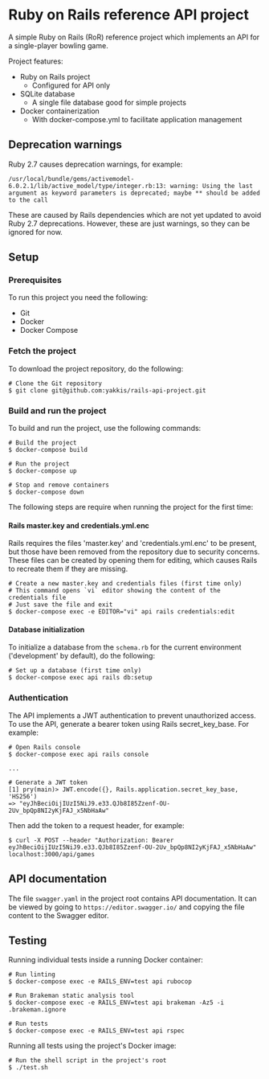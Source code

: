 # Ruby on Rails reference API project

A simple Ruby on Rails (RoR) reference project which implements an API for a single-player bowling game.

Project features:

- Ruby on Rails project
  - Configured for API only
- SQLite database
  - A single file database good for simple projects
- Docker containerization
  - With docker-compose.yml to facilitate application management

## Deprecation warnings

Ruby 2.7 causes deprecation warnings, for example:

```
/usr/local/bundle/gems/activemodel-6.0.2.1/lib/active_model/type/integer.rb:13: warning: Using the last argument as keyword parameters is deprecated; maybe ** should be added to the call
```

These are caused by Rails dependencies which are not yet updated to avoid Ruby 2.7 deprecations. However, these are just warnings, so they can be ignored for now.

## Setup

### Prerequisites

To run this project you need the following:
- Git
- Docker
- Docker Compose

### Fetch the project

To download the project repository, do the following:

```
# Clone the Git repository
$ git clone git@github.com:yakkis/rails-api-project.git
```

### Build and run the project

To build and run the project, use the following commands:

```
# Build the project
$ docker-compose build

# Run the project
$ docker-compose up

# Stop and remove containers
$ docker-compose down
```

The following steps are require when running the project for the first time:

#### Rails master.key and credentials.yml.enc

Rails requires the files 'master.key' and 'credentials.yml.enc' to be present, but those have been removed from the repository due to security concerns. These files can be created by opening them for editing, which causes Rails to recreate them if they are missing.

```
# Create a new master.key and credentials files (first time only)
# This command opens `vi` editor showing the content of the credentials file
# Just save the file and exit
$ docker-compose exec -e EDITOR="vi" api rails credentials:edit
```

#### Database initialization

To initialize a database from the `schema.rb` for the current environment ('development' by default), do the following:

```
# Set up a database (first time only)
$ docker-compose exec api rails db:setup
```

### Authentication

The API implements a JWT authentication to prevent unauthorized access. To use the API, generate a bearer token using Rails secret_key_base. For example:

```
# Open Rails console
$ docker-compose exec api rails console

...

# Generate a JWT token
[1] pry(main)> JWT.encode({}, Rails.application.secret_key_base, 'HS256')
=> "eyJhBeciOijIUzI5NiJ9.e33.QJb8I85Zzenf-OU-2Uv_bpQp8NI2yKjFAJ_x5NbHaAw"
```

Then add the token to a request header, for example:

```
$ curl -X POST --header "Authorization: Bearer eyJhBeciOijIUzI5NiJ9.e33.QJb8I85Zzenf-OU-2Uv_bpQp8NI2yKjFAJ_x5NbHaAw" localhost:3000/api/games
```

## API documentation

The file `swagger.yaml` in the project root contains API documentation. It can be viewed by going to `https://editor.swagger.io/` and copying the file content to the Swagger editor.

## Testing

Running individual tests inside a running Docker container:

```
# Run linting
$ docker-compose exec -e RAILS_ENV=test api rubocop

# Run Brakeman static analysis tool
$ docker-compose exec -e RAILS_ENV=test api brakeman -Az5 -i .brakeman.ignore

# Run tests
$ docker-compose exec -e RAILS_ENV=test api rspec
```

Running all tests using the project's Docker image:

```
# Run the shell script in the project's root
$ ./test.sh
```
